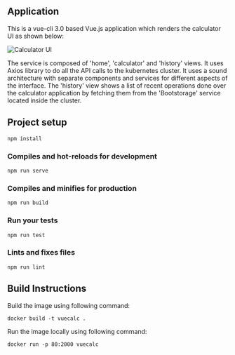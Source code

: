 ## Application ##
This is a vue-cli 3.0 based Vue.js application which renders the calculator UI as shown below:

![Calculator UI](https://github.com/khandelwal-arpit/kubernetes-starterkit/blob/master/assets/img/vuecalc.png)

The service is composed of 'home', 'calculator' and 'history' views. It uses Axios library to do all the API calls to the kubernetes cluster. It uses a sound architecture with separate components and services for different aspects of the interface. The 'history' view shows a list of recent operations done over the calculator application by fetching them from the 'Bootstorage' service located inside the cluster.

## Project setup ##
```
npm install
```

### Compiles and hot-reloads for development ###
```
npm run serve
```

### Compiles and minifies for production ###
```
npm run build
```

### Run your tests ###
```
npm run test
```

### Lints and fixes files ###
```
npm run lint
```

## Build Instructions ##

Build the image using following command:
```
docker build -t vuecalc .
```

Run the image locally using following command:
```
docker run -p 80:2000 vuecalc
```